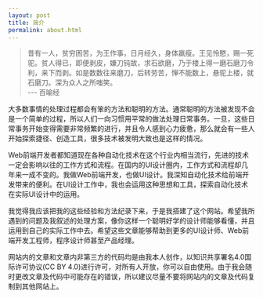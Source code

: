 ```yaml
---
layout: post
title: 简介
permalink: about.html
---
```


> 昔有一人，贫穷困苦，为王作事，日月经久，身体羸瘦。王见怜愍，赐一死驼。贫人得已，即便剥皮，嫌刀钝故，求石欲磨，乃于楼上得一磨石磨刀令利，来下而剥。如是数数往来磨刀，后转劳苦，惮不能数上，悬驼上楼，就石磨刀。深为众人之所嗤笑。  
> --- 百喻经

大多数事情的处理过程都会有笨的方法和聪明的方法。通常聪明的方法被发现不会是一个简单的过程，所以人们一向习惯用平常的做法处理日常事务。一旦，这些日常事务开始变得需要非常频繁的进行，并且令人感到心力疲惫，那么就会有一些人开始探索捷径、创造工具，很多技术被发明大致也是这样的情况。

Web前端开发者都知道现在各种自动化技术在这个行业内相当流行，先进的技术一定会影响以往的工作方式和流程。在国内的UI设计圈内，工作方式和流程却几年来一成不变的。我做Web前端开发，也做UI设计。我深知自动化技术给前端开发带来的便利。在UI设计工作中，我也会运用这种思想和工具，探索自动化技术在实际UI设计中的运用。

我觉得我应该把我的这些经验和方法纪录下来，于是我搭建了这个网站。希望我所遇到的问题及我叙述的处理方案，像你这样一个聪明好学的设计师能够看懂，并且运用到自己的实际工作中去。希望这些文章能够帮助到更多的UI设计师、Web前端开发工程师，程序设计师甚至产品经理。

网站内的文章和文章内非第三方的代码均是由我本人创作，以知识共享署名4.0国际许可协议(CC BY 4.0)进行许可，对所有人开放，你可以自由使用。由于我会随时更改文章及代码中可能存在的错误，所以建议尽量不要将网站内的文章及代码复制到其他网站上。
